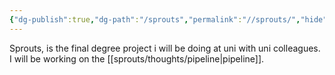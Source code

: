 ```yaml
---
{"dg-publish":true,"dg-path":"/sprouts","permalink":"//sprouts/","hide":true}
---
```


Sprouts, is the final degree project i will be doing at uni with uni colleagues.
I will be working on the [[sprouts/thoughts/pipeline\|pipeline]]. 